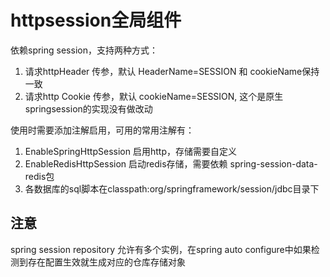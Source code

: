 # httpsession全局组件
依赖spring session，支持两种方式：
1. 请求httpHeader 传参，默认 HeaderName=SESSION 和 cookieName保持一致  
2. 请求http Cookie 传参，默认 cookieName=SESSION, 这个是原生springsession的实现没有做改动

使用时需要添加注解启用，可用的常用注解有：
1. EnableSpringHttpSession 启用http，存储需要自定义
2. EnableRedisHttpSession 启动redis存储，需要依赖 spring-session-data-redis包  
3. 各数据库的sql脚本在classpath:org/springframework/session/jdbc目录下

## 注意
spring session repository 允许有多个实例，在spring auto configure中如果检测到存在配置生效就生成对应的仓库存储对象
